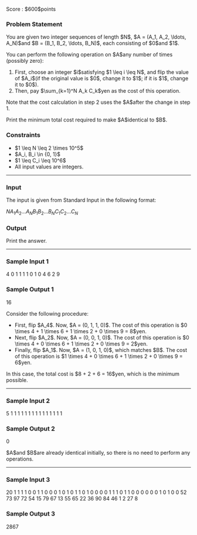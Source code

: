 
<div>

<span>

<span>

<p>
Score : $600$points
</p>

<div>

<section>

### **Problem Statement**

<p>
You are given two integer sequences of length $N$, $A = (A_1, A_2, \ldots, A_N)$and $B = (B_1, B_2, \ldots, B_N)$, each consisting of $0$and $1$.
</p>

<p>
You can perform the following operation on $A$any number of times (possibly zero):
</p>

<ol>

<li>
First, choose an integer $i$satisfying $1 \leq i \leq N$, and flip the value of $A_i$(if the original value is $0$, change it to $1$; if it is $1$, change it to $0$).
</li>

<li>
Then, pay $\sum_{k=1}^N A_k C_k$yen as the cost of this operation.
</li>

</ol>

<p>
Note that the cost calculation in step 2 uses the $A$after the change in step 1.
</p>

<p>
Print the minimum total cost required to make $A$identical to $B$.
</p>

</section>

</div>

<div>

<section>

### **Constraints**

<ul>

<li>
$1 \leq N \leq 2 \times 10^5$
</li>

<li>
$A_i, B_i \in {0, 1}$
</li>

<li>
$1 \leq C_i \leq 10^6$
</li>

<li>
All input values are integers.
</li>

</ul>

</section>

</div>

---

<div>

<div>

<section>

### **Input**

<p>
The input is given from Standard Input in the following format:
</p>

<div>

$N$$A_1$$A_2$$\ldots$$A_N$$B_1$$B_2$$\ldots$$B_N$$C_1$$C_2$$\ldots$$C_N$
</div>

</section>

</div>

<div>

<section>

### **Output**

<p>
Print the answer.
</p>

</section>

</div>

</div>

---

<div>

<section>

### **Sample Input 1**

<div>

4
0 1 1 1
1 0 1 0
4 6 2 9

</div>

</section>

</div>

<div>

<section>

### **Sample Output 1**

<div>

16

</div>

<p>
Consider the following procedure:
</p>

<ul>

<li>
First, flip $A_4$. Now, $A = (0, 1, 1, 0)$. The cost of this operation is $0 \times 4 + 1 \times 6 + 1 \times 2 + 0 \times 9 = 8$yen.
</li>

<li>
Next, flip $A_2$. Now, $A = (0, 0, 1, 0)$. The cost of this operation is $0 \times 4 + 0 \times 6 + 1 \times 2 + 0 \times 9 = 2$yen.
</li>

<li>
Finally, flip $A_1$. Now, $A = (1, 0, 1, 0)$, which matches $B$. The cost of this operation is $1 \times 4 + 0 \times 6 + 1 \times 2 + 0 \times 9 = 6$yen.
</li>

</ul>

<p>
In this case, the total cost is $8 + 2 + 6 = 16$yen, which is the minimum possible.
</p>

</section>

</div>

---

<div>

<section>

### **Sample Input 2**

<div>

5
1 1 1 1 1
1 1 1 1 1
1 1 1 1 1

</div>

</section>

</div>

<div>

<section>

### **Sample Output 2**

<div>

0

</div>

<p>
$A$and $B$are already identical initially, so there is no need to perform any operations.
</p>

</section>

</div>

---

<div>

<section>

### **Sample Input 3**

<div>

20
1 1 1 1 0 0 1 1 0 0 0 1 0 1 0 1 1 0 1 0
0 0 0 1 1 1 0 1 1 0 0 0 0 0 0 1 0 1 0 0
52 73 97 72 54 15 79 67 13 55 65 22 36 90 84 46 1 2 27 8

</div>

</section>

</div>

<div>

<section>

### **Sample Output 3**

<div>

2867

</div>

</section>

</div>

</span>

</span>

</div>
